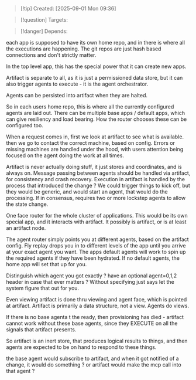
>[!tip] Created: [2025-09-01 Mon 09:36]

>[!question] Targets: 

>[!danger] Depends: 

each app is supposed to have its own home repo, and in there is where all the executions are happening.  The git repos are just hash based connections and don't strictly matter.

In the top level app, this has the special power that it can create new apps.

Artifact is separate to all, as it is just a permissioned data store, but it can also trigger agents to execute - it is the agent orchestrator.

Agents can be persisted into artifact when they are halted.

So in each users home repo, this is where all the currently configured agents are laid out.
There can be multiple base apps / default apps, which can give resiliency and load bearing.
How the router chooses these can be configured too.

When a request comes in, first we look at artifact to see what is available.  then we go to contact the correct machine, based on config.
Errors or missing machines are handled under the hood, with users attention being focused on the agent doing the work at all times.

Artifact is never actually doing stuff, it just stores and coordinates, and is always on.
Message passing between agents should be handled via artifact, for consistency and crash recovery.
Execution in artifact is handled by the process that introduced the change ?
We could trigger things to kick off, but they would be generic, and would start an agent, that would do the processing.
If in consensus, requires two or more lockstep agents to allow the state change. 

One face router for the whole cluster of applications.
This would be its own special app, and it interacts with artifact.
It possibly is artifact, or is at least an artifact node.

The agent router simply points you at different agents, based on the artifact config.
Fly replay drops you in to different levels of the app until you arrive at your exact agent you want.
The apps default agents will work to spin up  the required agents if they have been hydrated.
If no default agents, the home app will set that up for you.

Distinguish which agent you got exactly ? 
have an optional agent=0,1,2 header in case that ever matters ?
Without specifying just says let the system figure that out for you.

Even viewing artifact is done thru viewing and agent face, which is pointed at artifact.
Artifact is primarily a data structure, not a view.  Agents do views.

If there is no base agenta t the ready, then provisioning has died - artifact cannot work without these base agents, since they EXECUTE on all the signals that artifact presents.

So artifact is an inert store, that produces logical results to things, and then agents are expected to be on hand to respond to these things.

the base agent would subscribe to artifact, and when it got notified of a change, it would do something ?  or artifact would make the mcp call into that agent ?